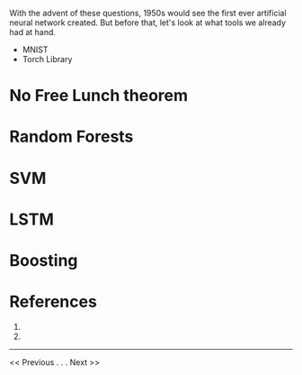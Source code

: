With the advent of these questions, 1950s would see the first ever artificial neural network created. But before that, let's look at what tools we already had at hand.

- MNIST
- Torch Library

# No Free Lunch theorem
# Random Forests
# SVM
# LSTM
# Boosting



# References
1. 
2. 
---
<< Previous . . .   Next >>
<!--stackedit_data:
eyJoaXN0b3J5IjpbLTUxMDgyODYwNV19
-->